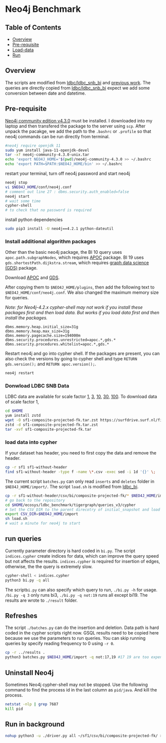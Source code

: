 # Neo4j Benchmark

## Table of Contents
* [Overview](#Overview)
* [Pre-requisite](#Pre-requisite)
* [Load-data](#Load-data)
* [Run](#run)

## Overview
The scripts are modified from [ldbc/ldbc_snb_bi](https://github.com/ldbc/ldbc_snb_bi/tree/main/cypher/) and [previous work](https://github.com/zhuang29/graph_database_benchmark/tree/master/neo4j). The queries are directly copied from [ldbc/ldbc_snb_bi](https://github.com/ldbc/ldbc_snb_bi/tree/main/cypher/) expect we add some conversion between date and datetime. 


## Pre-requisite
[Neo4j community edition v4.3.0](https://neo4j.com/download-center/#community) must be installed. I downloaded into my laptop and then transfered the package to the server using `scp`. After unpack the pacakge, we add the path to the `.bashrc` or `.profile` so that neo4j commands can be run directly from terminal. 
```sh
#neo4j require openjdk 11
sudo yum install java-11-openjdk-devel
tar -xf neo4j-community-4.3.0-unix.tar
echo 'export NEO4J_HOME='$(pwd)/neo4j-community-4.3.0 >> ~/.bashrc
echo 'export PATH=$PATH:$NEO4J_HOME/bin' >> ~/.bashrc
```
restart your terminal, turn off neo4j password and start neo4j
```sh
neo4j stop
vi $NEO4J_HOME/conf/neo4j.conf
# comment out line 27 : dbms.security.auth_enabled=false
neo4j start
# wait some time
cypher-shell
# to check that no password is required
```
install python dependencies
```sh
sudo pip3 install -U neo4j==4.2.1 python-dateutil
```

### Install additional algorithm packages
Other than the basic neo4j package, the BI 10 query uses `apoc.path.subgraphNodes`, which requires [APOC](https://neo4j.com/labs/apoc/4.1/installation/) package. 
BI 19 uses `gds.shortestPath.dijkstra.stream`, which requires [graph data science (GDS)](https://neo4j.com/docs/graph-data-science/current/installation/) package. 

Download [APOC](https://github.com/neo4j-contrib/neo4j-apoc-procedures/releases/download/4.3.0.0/apoc-4.3.0.0-all.jar) and [GDS](https://s3-eu-west-1.amazonaws.com/com.neo4j.graphalgorithms.dist/graph-data-science/neo4j-graph-data-science-1.6.0-standalone.zip). 

After copying them to `$NEO4J_HOME/plugins`, then add the following text to `$NEO4J_HOME/conf/neo4j.conf`. We also changed the maximum memory size for queries.

*Note: for Neo4j-4.2.x cypher-shell may not work if you install these packages first and then load data. But works if you load data first and then install the packages.*

```
dbms.memory.heap.initial_size=31g
dbms.memory.heap.max_size=31g
dbms.memory.pagecache.size=194000m
dbms.security.procedures.unrestricted=apoc.*,gds.*
dbms.security.procedures.whitelist=apoc.*,gds.*
```

Restart neo4j and go into cypher shell. If the packages are present, you can also check the versions by going to cypher shell and type `RETURN gds.version();` and `RETURN apoc.version();`.
```sh
neo4j restart
```

### Donwload LDBC SNB Data 
LDBC data are available for scale factor [1](https://surfdrive.surf.nl/files/index.php/s/xM6ujh448lnJxXX/download), [3](https://surfdrive.surf.nl/files/index.php/s/fY7YocVgsJhmqdT/download), [10](https://surfdrive.surf.nl/files/index.php/s/SY6lRzEzDvvESfJ/download), [30](https://surfdrive.surf.nl/files/index.php/s/dtkgN7ZDT37vOnm/download), [100](https://surfdrive.surf.nl/files/index.php/s/gxNeHFKWVwO0WRm/download). To download data of scale factor 1,

```sh
cd $HOME
yum install zstd
wget -O sf1-composite-projected-fk.tar.zst https://surfdrive.surf.nl/files/index.php/s/xM6ujh448lnJxXX/download 
zstd -d sf1-composite-projected-fk.tar.zst 
tar -xvf sf1-composite-projected-fk.tar
```

### load data into cypher
If your dataset has header, you need to first copy the data and remove the header.
```sh
cp -r sf1 sf1-without-header
find sf1-without-header -type f -name \*.csv -exec sed -i 1d '{}' \;
```

The current script `batches.py` can only read `inserts` and `deletes` folder in `$NEO4J_HOME/import/`. The script `load.sh` is modified from [ldbc_bi](https://github.com/ldbc/ldbc_snb_bi/blob/main/cypher/scripts/load-in-one-step.sh). 

```sh
cp -r sf1-without-header/csv/bi/composite-projected-fk/* $NEO4J_HOME/import/
# go back to the repository
cd $HOME/ecosys/ldbc_benchmark/tigergraph/queries_v3/cypher
# Set the CSV_DIR to the parent direcotry of initial_snapshot and load 
export CSV_DIR=$NEO4J_HOME/import
sh load.sh
# wait a minute for neo4j to start
```

## run queries
Currently parameter directory is hard coded in `bi.py`. The script `indices.cypher` create indices for data, which can improve the query speed but not affects the results. `indices.cypher` is required for insertion of edges, otherwise, the the query is extremely slow.
```sh
cypher-shell < indices.cypher
python3 bi.py -q all
```
The script`bi.py` can also specify which query to run, `./bi.py -h` for usage. `/bi.py -q 3` only runs bi3, `./bi.py -q not:19` runs all except bi19. The results are wrote to `./result` folder.

## Refreshes
The script `./batches.py` can do the insertion and deletion. Data path is hard coded in the cypher scripts right now. GSQL results need to be copied here because we use the parameters to run queries. You can skip running queries by specify reading frequency to 0 using `-r 0`.

```sh
cp -r ../results .
python3 batches.py $NEO4J_HOME/import -q not:17,19 #17 19 are too expensive for cypher
```

## Uninstall Neo4j

Sometimes Neo4j cypher-shell may not be stopped. Use the following command to find the process id in the last column as `pid/java`. And kill the process.
```sh
netstat -nlp | grep 7687
kill pid
```

## Run in background
```sh
nohup python3 -u ./driver.py all ~/sf1/csv/bi/composite-projected-fk/ > foo.out 2>&1 < /dev/null &  
```
